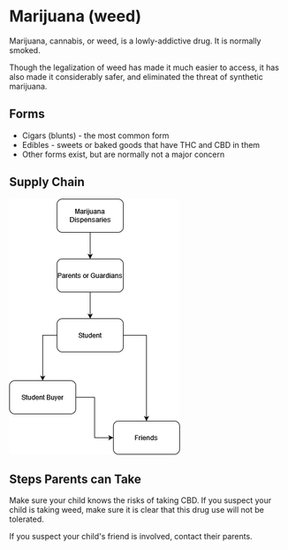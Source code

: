# Marijuana (weed)

Marijuana, cannabis, or weed, is a lowly-addictive drug. It is normally smoked.

Though the legalization of weed has made it much easier to access, it has also made it considerably safer, and eliminated the threat of synthetic marijuana.

## Forms

* Cigars (blunts) - the most common form
* Edibles - sweets or baked goods that have THC and CBD in them
* Other forms exist, but are normally not a major concern

## Supply Chain

![supply chain of cbd](./img/cbd-sc.png)

## Steps Parents can Take

Make sure your child knows the risks of taking CBD. If you suspect your child is taking weed, make sure it is clear that this drug use will not be tolerated.

If you suspect your child's friend is involved, contact their parents.
